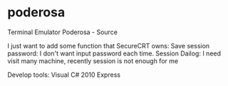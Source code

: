 poderosa
========

Terminal Emulator Poderosa - Source

I just want to add some function that SecureCRT owns:
  Save session password: I don't want input password each time.
  Session Dailog: I need visit many machine, recently session is not enough for me

Develop tools:
  Visual C# 2010 Express


